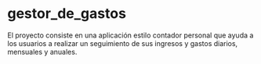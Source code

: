 # gestor_de_gastos
El proyecto consiste en una aplicación estilo contador personal que ayuda a los usuarios a realizar un seguimiento de sus ingresos y gastos diarios, mensuales y anuales.
